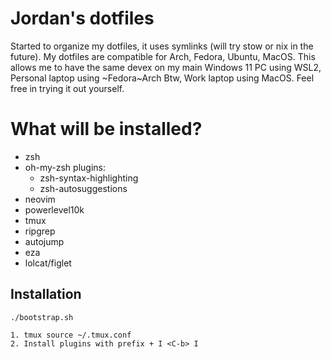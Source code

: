 # Jordan's dotfiles

Started to organize my dotfiles, it uses symlinks (will try stow or nix in the future). My dotfiles are compatible for Arch, Fedora, Ubuntu, MacOS. This allows me to have the same devex on my main Windows 11 PC using WSL2, Personal laptop using ~Fedora~Arch Btw, Work laptop using MacOS. Feel free in trying it out yourself.

# What will be installed?

- zsh
- oh-my-zsh plugins:
   - zsh-syntax-highlighting 
   - zsh-autosuggestions
- neovim
- powerlevel10k
- tmux
- ripgrep
- autojump
- eza
- lolcat/figlet

## Installation

```
./bootstrap.sh

1. tmux source ~/.tmux.conf
2. Install plugins with prefix + I <C-b> I
```


